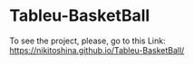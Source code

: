 # Tableu-BasketBall

To see the project, please, go to this Link: https://nikitoshina.github.io/Tableu-BasketBall/

